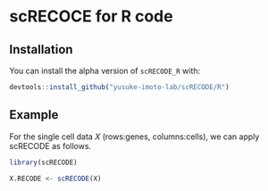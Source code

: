 # scRECOCE for R code

## Installation

You can install the alpha version of `scRECODE_R` with:

``` r
devtools::install_github("yusuke-imoto-lab/scRECODE/R")
```


## Example
For the single cell data *X* (rows:genes, columns:cells), we can apply scRECODE as follows. 


``` r
library(scRECODE)

X.RECODE <- scRECODE(X)
```
